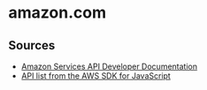 # amazon.com

## Sources
- [Amazon Services API Developer Documentation](https://developer-docs.amazon.com/) 
- [API list from the AWS SDK for JavaScript](https://github.com/aws/aws-sdk-js/tree/master/apis)
